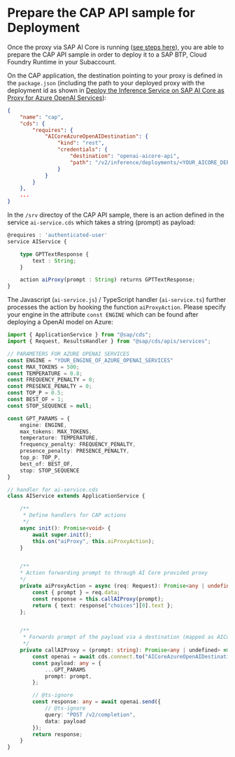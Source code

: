 # Prepare the CAP API sample for Deployment

Once the proxy via SAP AI Core is running ([see steps here](/01-ai-core-azure-openai-proxy/README.md)), you are able to prepare the CAP API sample in order to deploy it to a SAP BTP, Cloud Foundry Runtime in your Subaccount.

On the CAP application, the destination pointing to your proxy is defined in the `package.json` (including the path to your deployed proxy with the deployment id as shown in [Deploy the Inference Service on SAP AI Core as Proxy for Azure OpenAI Services](/documentation/01-ai-core-azure-openai-proxy/04-setup-deployment-inference-service.md)):

```json
{
    "name": "cap",
    "cds": {
        "requires": {
            "AICoreAzureOpenAIDestination": {
                "kind": "rest",
                "credentials": {
                    "destination": "openai-aicore-api",
                    "path": "/v2/inference/deployments/<YOUR_AICORE_DEPLOYMENT_ID>"
                }
            }
        }
    },
    ...
}
```

In the `/srv` directoy of the CAP API sample, there is an action defined in the service `ai-service.cds` which takes a string (prompt) as payload:

```typescript
@requires : 'authenticated-user'
service AIService {

    type GPTTextResponse {
        text : String;
    }

    action aiProxy(prompt : String) returns GPTTextResponse;
}
```

The Javascript (`ai-service.js`) / TypeScript handler (`ai-service.ts`) further processes the action by hooking the function `aiProxyAction`. Please specify your engine in the attribute `const ENGINE` which can be found after deploying a OpenAI model on Azure:

```typescript
import { ApplicationService } from "@sap/cds";
import { Request, ResultsHandler } from "@sap/cds/apis/services";

// PARAMETERS FOR AZURE OPENAI SERVICES
const ENGINE = "YOUR_ENGINE_OF_AZURE_OPENAI_SERVICES"
const MAX_TOKENS = 500;
const TEMPERATURE = 0.8;
const FREQUENCY_PENALTY = 0;
const PRESENCE_PENALTY = 0;
const TOP_P = 0.5;
const BEST_OF = 1;
const STOP_SEQUENCE = null;

const GPT_PARAMS = {
    engine: ENGINE,
    max_tokens: MAX_TOKENS,
    temperature: TEMPERATURE,
    frequency_penalty: FREQUENCY_PENALTY,
    presence_penalty: PRESENCE_PENALTY,
    top_p: TOP_P,
    best_of: BEST_OF,
    stop: STOP_SEQUENCE
}

// handler for ai-service.cds
class AIService extends ApplicationService {

    /**
     * Define handlers for CAP actions
     */
    async init(): Promise<void> {
        await super.init();
        this.on("aiProxy", this.aiProxyAction);
    }


    /**
    * Action forwarding prompt to through AI Core provided proxy
    */
    private aiProxyAction = async (req: Request): Promise<any | undefined> => {
        const { prompt } = req.data;
        const response = this.callAIProxy(prompt);
        return { text: response["choices"][0].text };
    };


    /**
     * Forwards prompt of the payload via a destination (mapped as AICoreAzureOpenAIDestination) through an AI Core deployed service to Azure OpenAI services
     */
    private callAIProxy = (prompt: string): Promise<any | undefined> => {
        const openai = await cds.connect.to("AICoreAzureOpenAIDestination");
        const payload: any = {
            ...GPT_PARAMS
            prompt: prompt,
        };

        // @ts-ignore
        const response: any = await openai.send({
            // @ts-ignore
            query: "POST /v2/completion",
            data: payload
        });
        return response;
    }
}
```
